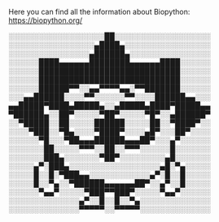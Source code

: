 Here you can find all the information about Biopython:
https://biopython.org/

░░░░░░░░░░░░░░░░░░░██░░░░░░░░░░░░░░░░░░░
░░░░░░░░░░░░░░░░░▄████▄░░░░░░░░░░░░░░░░░
░░░░░░░░░░░░░░░░▄██████▄░░░░░░░░░░░░░░░░
░░░░░░████▄▄▄▄▄▄████████▄▄▄▄▄▄████░░░░░░
░░░░░░████████████████████████████░░░░░░
░░░░░░████████████████████████████░░░░░░
░░░░░░██████▀▀░░▄▄▀▀▀▀▄▄░▀▀███████░░░░░░
░░░▄▄██████░░░░▀▀░░░░░░▀▀░░░░██████▄▄░░░
▄▄█████▀████▄█████▄░░▄█████▄████▀█████▄▄
▀██████▄░░██▀░░░░░▀██▀░░░░░▀█▀░░▄██████▀
░░▀█████░░██░░░░░██████░░░░░██░░▀████▀░░
░░░░▀███░░▀█▄░░░░▀████▀░░░░▄█▀░░░██▀░░░░
░░░░░░▀█░░░▀██▄▄▄██████▄▄▄██▀░░░▄▀░░░░░░
░░░░░░░██░░░░░▀▀▀░░██░░▀▀▀░░░░░░█░░░░░░░
░░░░░░░███▄░░░░░░░▀██▀░░░░░░░░░▄█░░░░░░░
░░░░░▄▀░███▄░░░░░░░░░░░░░░░░░░▄█░▀▄░░░░░
░░░░░█░░█░▀███▄▄░░░░░░░░░░░░▄▀░█░░█░░░░░
░░░░░█░░▀▄░░▀██████▄▄▄▄▄▄██▀░░▄▀░░█░░░░░
░░░░░░▀▄▄▀░░░░░▀███▀▀███▀░░░░░▀▄▄▀░░░░░░
░░░░░░░░░░░░░░▄▀░░█░░█░░▀▄░░░░░░░░░░░░░░
░░░░░░░░░░░░░░▀▀▀▀▀░░▀▀▀▀▀░░░░░░░░░░░░░░
